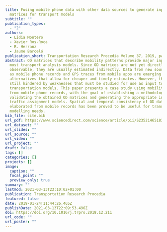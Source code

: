 ```yaml
---
title: Fusing mobile phone data with other data sources to generate input OD
  matrices for transport models
subtitle: ""
publication_types:
  - "2"
authors:
  - Lídia Montero
  - Xavier Ros-Roca
  - R. Herranz
  - Jaume Barceló
publication_short: Transportation Research Procedia Volume 37, 2019, pages 417-424.
abstract: OD matrices that describe mobility patterns provide major input to
  most transport analysis models. Since OD matrices are not yet directly
  observable, they are usually estimated indirectly. Data from new sources such
  as mobile phone records and GPS traces from mobile apps are emerging
  alternatives that allow for cheaper and timely estimates. However, they are
  still hindered by weaknesses that must be studied for use as input to
  transportation models. This paper presents a case study using mobility data
  from mobile phone records, with the goal of establishing a methodology for
  validating the obtained OD matrices and generating the appropriate input for
  traffic assignment models. Spatial and temporal consistency of OD data
  elaborated from mobile records has been proved to be useful for transportation
  modelling needs.
bib_file: cite.bib
url_pdf: https://www.sciencedirect.com/science/article/pii/S2352146518306276
url_dataset: ""
url_slides: ""
url_source: ""
url_video: ""
url_project: ""
draft: false
tags: []
categories: []
projects: []
image:
  caption: ""
  focal_point: ""
  preview_only: true
summary: ""
lastmod: 2021-03-13T23:10:02+01:00
publication: Transportation Research Procedia
featured: false
date: 2019-01-24T11:44:26.465Z
publishDate: 2021-03-13T22:09:53.496Z
doi: https://doi.org/10.1016/j.trpro.2018.12.211
url_code: ""
url_poster: ""
---
```

